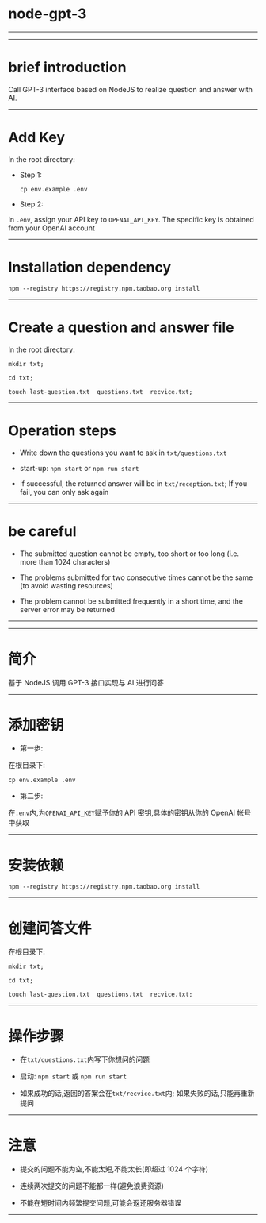 # node-gpt-3

<hr>
<hr>

# brief introduction

Call GPT-3 interface based on NodeJS to realize question and answer with AI.

<hr>

# Add Key

In the root directory:

- Step 1:

  ```
  cp env.example .env
  ```

- Step 2:

In `.env`, assign your API key to `OPENAI_API_KEY`. The specific key is obtained from your OpenAI account

<hr>

# Installation dependency

```
npm --registry https://registry.npm.taobao.org install
```

<hr>

# Create a question and answer file

In the root directory:

```
mkdir txt;

cd txt;

touch last-question.txt  questions.txt  recvice.txt;

```

<hr>

# Operation steps

- Write down the questions you want to ask in `txt/questions.txt`

- start-up: `npm start` or `npm run start`

- If successful, the returned answer will be in `txt/reception.txt`; If you fail, you can only ask again

<hr>

# be careful

- The submitted question cannot be empty, too short or too long (i.e. more than 1024 characters)

- The problems submitted for two consecutive times cannot be the same (to avoid wasting resources)

- The problem cannot be submitted frequently in a short time, and the server error may be returned

<hr>
<hr>

# 简介

基于 NodeJS 调用 GPT-3 接口实现与 AI 进行问答

<hr>

# 添加密钥

- 第一步:

在根目录下:

```
cp env.example .env
```

- 第二步:

在`.env`内,为`OPENAI_API_KEY`赋予你的 API 密钥,具体的密钥从你的 OpenAI 帐号中获取

<hr>

# 安装依赖

```
npm --registry https://registry.npm.taobao.org install
```

<hr>

# 创建问答文件

在根目录下:

```
mkdir txt;

cd txt;

touch last-question.txt  questions.txt  recvice.txt;

```

<hr>

# 操作步骤

- 在`txt/questions.txt`内写下你想问的问题

- 启动: `npm start` 或 `npm run start`

- 如果成功的话,返回的答案会在`txt/recvice.txt`内; 如果失败的话,只能再重新提问

<hr>

# 注意

- 提交的问题不能为空,不能太短,不能太长(即超过 1024 个字符)

- 连续两次提交的问题不能都一样(避免浪费资源)

- 不能在短时间内频繁提交问题,可能会返还服务器错误

<hr>
